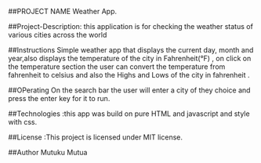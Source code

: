 ##PROJECT NAME Weather App.

##Project-Description: this application is for checking the weather status of various cities across the world

##Instructions Simple weather app that displays the current day, month and year,also displays the temperature of the city in Fahrenheit(°F) , on click on the temperature section the user can convert the temperature from fahrenheit to celsius and also the Highs and Lows of the city in fahrenheit .

##OPerating On the search bar the user will enter a city of they choice and press the enter key for it to run.

##Technologies :this app was build on pure HTML and javascript and style with css.

##License :This project is licensed under MIT license.

##Author Mutuku Mutua
